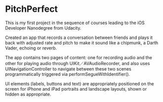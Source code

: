 # PitchPerfect

This is my first project in the sequence of courses leading to the iOS Developer Nanodegree from Udacity.

Created an app that records a conversation between friends and plays it back with adjusted rate and pitch to make it sound like a chipmunk, a Darth Vader, echoing or reverb.

The app contains two pages of content: one for recording audio and the other for playing audio through UIKit／AVAudioRecorder, and also uses UINavigationController to navigate between these two scenes programmatically triggered via performSegueWithIdentifier().

UI elements (labels, buttons and text) are appropriately positioned on the screen for iPhone and iPad portraits and landscape layouts, shown or hidden as appropriate.
